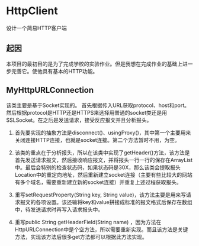 # HttpClient
设计一个简易HTTP客户端

## 起因
本项目的最初目的是为了完成学校的实验作业。但是我想在完成作业的基础上进一步完善它。使他具有基本的HTTP功能。

## MyHttpURLConnection
该类主要是基于Socket实现的。
首先根据传入URL获取protocol、host和port。然后根据protocol是HTTP还是HTTPS来选择用普通的socket类还是用SSLSocket。在之后是发送请求，接受反应报文并且分析报头。

1.	首先要实现的抽象方法是disconnect()、usingProxy()，其中第一个主要用来关闭连接HTTP连接，也就是socket连接。第二个方法暂时不用，为空。

2.	该类的重点在于分析报头，所以在该类中实现了getHeader()方法，该方法是首先发送请求报文，然后接收响应报文，并将报头一行一行的保存在ArrayList中。最后会特别的检查状态码，如果状态码是30X，那么该类会提取报头Location中的重定向地址，然后重新建立socket连接（主要有些比较大的网站有多个域名，需要重新建立新的socket连接）并重复上述过程获取报头。

3.	重写setRequestProperty(String key, String value)，该方法主要是用来写请求报文的各项设置。该还输将key和value拼接成标准的报文格式后保存在数组中，待发送请求时再写入请求报头中。

4.	重写public String getHeaderField(String name) ，因为方法在HttpURLConnection中是个空方法，所以需要重新实现。而且该方法是关键方法，实现该方法后很多get方法都可以根据此方法实现。
